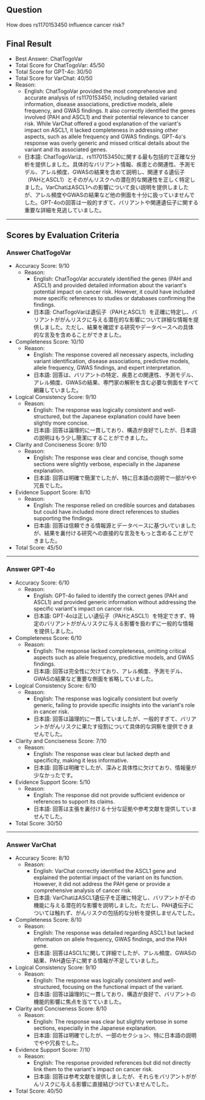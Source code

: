 ## Question

How does rs1170153450 influence cancer risk?

## Final Result

- Best Answer: ChatTogoVar
- Total Score for ChatTogoVar: 45/50
- Total Score for GPT-4o: 30/50
- Total Score for VarChat: 40/50
- Reason:
  - English: ChatTogoVar provided the most comprehensive and accurate analysis of rs1170153450, including detailed variant information, disease associations, predictive models, allele frequency, and GWAS findings. It also correctly identified the genes involved (PAH and ASCL1) and their potential relevance to cancer risk. While VarChat offered a good explanation of the variant's impact on ASCL1, it lacked completeness in addressing other aspects, such as allele frequency and GWAS findings. GPT-4o's response was overly generic and missed critical details about the variant and its associated genes.
  - 日本語: ChatTogoVarは、rs1170153450に関する最も包括的で正確な分析を提供しました。具体的なバリアント情報、疾患との関連性、予測モデル、アレル頻度、GWASの結果を含めて説明し、関連する遺伝子（PAHとASCL1）とそのがんリスクへの潜在的な関連性を正しく特定しました。VarChatはASCL1への影響について良い説明を提供しましたが、アレル頻度やGWASの結果など他の側面を十分に扱っていませんでした。GPT-4oの回答は一般的すぎて、バリアントや関連遺伝子に関する重要な詳細を見逃していました。

---

## Scores by Evaluation Criteria

### Answer ChatTogoVar
- Accuracy Score: 9/10
  - Reason: 
    - English: ChatTogoVar accurately identified the genes (PAH and ASCL1) and provided detailed information about the variant's potential impact on cancer risk. However, it could have included more specific references to studies or databases confirming the findings.
    - 日本語: ChatTogoVarは遺伝子（PAHとASCL1）を正確に特定し、バリアントががんリスクに与える潜在的な影響について詳細な情報を提供しました。ただし、結果を確認する研究やデータベースへの具体的な言及を含めることができました。
- Completeness Score: 10/10
  - Reason: 
    - English: The response covered all necessary aspects, including variant identification, disease associations, predictive models, allele frequency, GWAS findings, and expert interpretation.
    - 日本語: 回答は、バリアントの特定、疾患との関連性、予測モデル、アレル頻度、GWASの結果、専門家の解釈を含む必要な側面をすべて網羅していました。
- Logical Consistency Score: 9/10
  - Reason: 
    - English: The response was logically consistent and well-structured, but the Japanese explanation could have been slightly more concise.
    - 日本語: 回答は論理的に一貫しており、構造が良好でしたが、日本語の説明はもう少し簡潔にすることができました。
- Clarity and Conciseness Score: 9/10
  - Reason: 
    - English: The response was clear and concise, though some sections were slightly verbose, especially in the Japanese explanation.
    - 日本語: 回答は明確で簡潔でしたが、特に日本語の説明で一部がやや冗長でした。
- Evidence Support Score: 8/10
  - Reason: 
    - English: The response relied on credible sources and databases but could have included more direct references to studies supporting the findings.
    - 日本語: 回答は信頼できる情報源とデータベースに基づいていましたが、結果を裏付ける研究への直接的な言及をもっと含めることができました。
- Total Score: 45/50

---

### Answer GPT-4o
- Accuracy Score: 6/10
  - Reason: 
    - English: GPT-4o failed to identify the correct genes (PAH and ASCL1) and provided generic information without addressing the specific variant's impact on cancer risk.
    - 日本語: GPT-4oは正しい遺伝子（PAHとASCL1）を特定できず、特定のバリアントががんリスクに与える影響を扱わずに一般的な情報を提供しました。
- Completeness Score: 6/10
  - Reason: 
    - English: The response lacked completeness, omitting critical aspects such as allele frequency, predictive models, and GWAS findings.
    - 日本語: 回答は完全性に欠けており、アレル頻度、予測モデル、GWASの結果など重要な側面を省略していました。
- Logical Consistency Score: 6/10
  - Reason: 
    - English: The response was logically consistent but overly generic, failing to provide specific insights into the variant's role in cancer risk.
    - 日本語: 回答は論理的に一貫していましたが、一般的すぎて、バリアントががんリスクに果たす役割について具体的な洞察を提供できませんでした。
- Clarity and Conciseness Score: 7/10
  - Reason: 
    - English: The response was clear but lacked depth and specificity, making it less informative.
    - 日本語: 回答は明確でしたが、深みと具体性に欠けており、情報量が少なかったです。
- Evidence Support Score: 5/10
  - Reason: 
    - English: The response did not provide sufficient evidence or references to support its claims.
    - 日本語: 回答は主張を裏付ける十分な証拠や参考文献を提供していませんでした。
- Total Score: 30/50

---

### Answer VarChat
- Accuracy Score: 8/10
  - Reason: 
    - English: VarChat correctly identified the ASCL1 gene and explained the potential impact of the variant on its function. However, it did not address the PAH gene or provide a comprehensive analysis of cancer risk.
    - 日本語: VarChatはASCL1遺伝子を正確に特定し、バリアントがその機能に与える潜在的な影響を説明しました。ただし、PAH遺伝子については触れず、がんリスクの包括的な分析を提供しませんでした。
- Completeness Score: 8/10
  - Reason: 
    - English: The response was detailed regarding ASCL1 but lacked information on allele frequency, GWAS findings, and the PAH gene.
    - 日本語: 回答はASCL1に関して詳細でしたが、アレル頻度、GWASの結果、PAH遺伝子に関する情報が不足していました。
- Logical Consistency Score: 9/10
  - Reason: 
    - English: The response was logically consistent and well-structured, focusing on the functional impact of the variant.
    - 日本語: 回答は論理的に一貫しており、構造が良好で、バリアントの機能的影響に焦点を当てていました。
- Clarity and Conciseness Score: 8/10
  - Reason: 
    - English: The response was clear but slightly verbose in some sections, especially in the Japanese explanation.
    - 日本語: 回答は明確でしたが、一部のセクション、特に日本語の説明でやや冗長でした。
- Evidence Support Score: 7/10
  - Reason: 
    - English: The response provided references but did not directly link them to the variant's impact on cancer risk.
    - 日本語: 回答は参考文献を提供しましたが、それらをバリアントががんリスクに与える影響に直接結びつけていませんでした。
- Total Score: 40/50